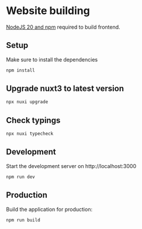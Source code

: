 # Website building
[NodeJS 20 and npm](https://nodejs.org/en/) required to build frontend.

## Setup

Make sure to install the dependencies

```bash
npm install
```

## Upgrade nuxt3 to latest version
```bash
npx nuxi upgrade
```

## Check typings
```bash
npx nuxi typecheck
```

## Development

Start the development server on http://localhost:3000

```bash
npm run dev
```

## Production

Build the application for production:

```bash
npm run build
```